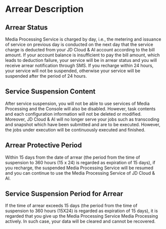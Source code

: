 # Arrear Description

## Arrear Status  

Media Processing Service is charged by day, i.e., the metering and issuance of service on previous day is conducted on the next day that the service charge is deducted from your JD Cloud & AI account according to the bill amount. If your account balance is insufficient to pay the bill amount, which leads to deduction failure, your service will be in arrear status and you will receive arrear notification through SMS. If you recharge within 24 hours, your service will not be suspended, otherwise your service will be suspended after the period of 24 hours.

## Service Suspension Content

After service suspension, you will not be able to use services of Media Processing and the Console will also be disabled. However, task contents and each configuration information will not be deleted or modified. Moreover, JD Cloud & AI will no longer serve your jobs such as transcoding and snapshot which have been submitted and are to be executed. However, the jobs under execution will be continuously executed and finished.

## Arrear Protective Period

Within 15 days from the date of arrear (the period from the time of suspension to 360 hours (15 x 24) is regarded as expiration of 15 days), if you recharge, the suspended Media Processing Service will be resumed and you can continue to use the Media Processing Service of JD Cloud & AI.

## Service Suspension Period for Arrear

If the time of arrear exceeds 15 days (the period from the time of suspension to 360 hours (15X24) is regarded as expiration of 15 days), it is regarded that you give up the Media Processing Service Media Processing actively. In such case, your data will be cleared and cannot be recovered.

